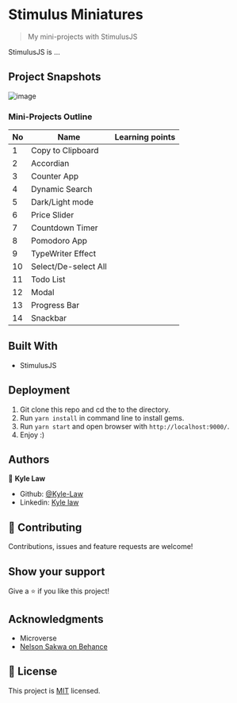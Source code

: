 # Stimulus Miniatures

> My mini-projects with StimulusJS

StimulusJS is ...

## Project Snapshots

![image](https://user-images.githubusercontent.com/55923773/118135825-0892bc80-b436-11eb-8838-d13937b356bc.png)

### Mini-Projects Outline

|No|Name|Learning points|
|---|---|---|
|1|Copy to Clipboard||
|2|Accordian||
|3|Counter App||
|4|Dynamic Search||
|5|Dark/Light mode||
|6|Price Slider||
|7|Countdown Timer||
|8| Pomodoro App||
|9| TypeWriter Effect|
|10|Select/De-select All||
|11|Todo List||
|12|Modal||
|13|Progress Bar||
|14|Snackbar||

## Built With

- StimulusJS

## Deployment

1. Git clone this repo and cd the to the directory.
2. Run `yarn install` in command line to install gems.
3. Run `yarn start` and open browser with `http://localhost:9000/`.
4. Enjoy :)



## Authors

👤 **Kyle Law**

- Github: [@Kyle-Law](https://github.com/Kyle-Law)
- Linkedin: [Kyle law](https://www.linkedin.com/in/kyle-lawzhunkhing/)

## 🤝 Contributing

Contributions, issues and feature requests are welcome!

## Show your support

Give a ⭐️ if you like this project!

## Acknowledgments

- Microverse
- [Nelson Sakwa on Behance](https://www.behance.net/sakwadesignstudio)

## 📝 License

This project is [MIT](LICENSE) licensed.
